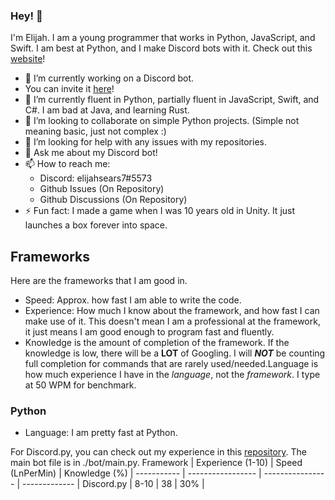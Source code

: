 ### Hey! 👋
I'm Elijah. I am a young programmer that works in Python, JavaScript, and Swift. I am best at Python, and I make Discord bots with it. Check out this [website](https://www.elijahsutilities.net)!

- 🔭 I’m currently working on a Discord bot.
-   You can invite it [here](https://top.gg/https://top.gg/bot/1036384426113908756)!
- 🌱 I’m currently fluent in Python, partially fluent in JavaScript, Swift, and C#. I am bad at Java, and learning Rust.
- 👯 I’m looking to collaborate on simple Python projects. (Simple not meaning basic, just not complex :)
- 🤔 I’m looking for help with any issues with my repositories.
- 💬 Ask me about my Discord bot!
- 📫 How to reach me: 
  - Discord: elijahsears7#5573
  - Github Issues (On Repository)
  - Github Discussions (On Repository)
- ⚡ Fun fact: I made a game when I was 10 years old in Unity. It just launches a box forever into space.
## Frameworks
Here are the frameworks that I am good in.
- Speed: Approx. how fast I am able to write the code.
- Experience: How much I know about the framework, and how fast I can make use of it. This doesn't mean I am a professional at the framework, it just means I am good enough to program fast and fluently.
- Knowledge is the amount of completion of the framework. If the knowledge is low, there will be a **LOT** of Googling. I will ***NOT*** be counting full completion for commands that are rarely used/needed.Language is how much experience I have in the *language*, not the *framework*. I type at 50 WPM for benchmark.
### Python
- Language: I am pretty fast at Python.

For Discord.py, you can check out my experience in this [repository](https://github.com/thecommoncoder765/elijahs-utilities-ultimate). The main bot file is in ./bot/main.py.
 Framework   | Experience (1-10) | Speed (LnPerMin) | Knowledge (%) |
 ----------- | ----------------- | ---------------- | ------------- |
 Discord.py  | 8-10              | 38               | 30%           |
<!--
**thecommoncoder765/thecommoncoder765** is a ✨ _special_ ✨ repository because its `README.md` (this file) appears on your GitHub profile.

Here are some ideas to get you started:
- 😄 Pronouns: ...
-->
